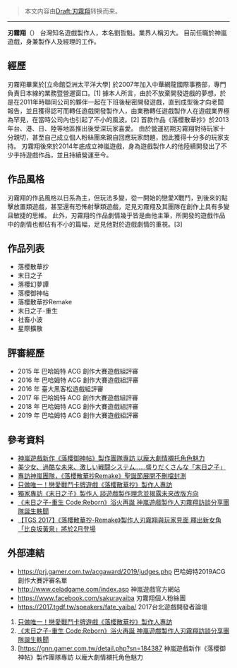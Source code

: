 > 本文内容由[Draft:刃霧翔](https://zh.wikipedia.org/wiki/Draft:刃霧翔)转换而来。


-----

**刃霧翔**（） 台灣知名遊戲製作人，本名劉哲魁。業界人稱刃大。 目前任職於神嵐遊戲，身兼製作人及經理的工作。

## 經歷

刃霧翔畢業於\[立命館亞洲太平洋大學\] 於2007年加入中華網龍國際事務部，專門負責日本線的業務暨營運窗口。\[1\] 據本人所言，由於不放棄開發遊戲的夢想，於是在2011年時聯同公司的夥伴一起在下班後秘密開發遊戲，直到成型後才向老闆報告，並且獲得認可而轉任遊戲開發製作人，由業務轉任遊戲製作人在遊戲業界極為罕見，在當時公司內也引起了不小的風波。\[2\] 首款作品《落櫻散華抄》於2013年台、港、日、陸等地區推出後受深玩家喜愛。 由於營運初期刃霧翔對待玩家十分親切，甚至自己成立個人粉絲團來親自回應玩家問題，因此獲得十分多的玩家支持。 刃霧翔後來於2014年底成立神嵐遊戲，身為遊戲製作人的他陸續開發出了不少手持遊戲作品，並且持續營運至今。

## 作品風格

刃霧翔的作品風格以日系為主，但玩法多變，從一開始的戀愛X戰鬥，到後來的點擊放置類遊戲，甚至還有恐怖射擊類遊戲，足見刃霧翔及其團隊在創作上具有多變且敏捷的思維。 此外，刃霧翔的作品劇情幾乎皆是由他主筆，所開發的遊戲作品中的劇情也都佔有不小的篇幅，足見他對於遊戲劇情的重視。\[3\]

## 作品列表

  - 落櫻散華抄
  - 末日之子
  - 落櫻幻夢譚
  - 落櫻御神帖
  - 落櫻散華抄Remake
  - 末日之子-重生
  - 社畜小波
  - 星際擴散

## 評審經歷

  - 2015 年 巴哈姆特 ACG 創作大賽遊戲組評審
  - 2016 年 巴哈姆特 ACG 創作大賽遊戲組評審
  - 2016 年 臺大黑客松遊戲組評審
  - 2017 年 巴哈姆特 ACG 創作大賽遊戲組評審
  - 2018 年 巴哈姆特 ACG 創作大賽遊戲組評審
  - 2019 年 巴哈姆特 ACG 創作大賽遊戲組評審

## 參考資料

  - [神嵐遊戲新作《落櫻御神帖》製作團隊專訪 以龐大劇情襯托角色魅力](https://gnn.gamer.com.tw/detail.php?sn=184387)
  - [美少女、過酷な未来、激しい戦闘システム……盛りだくさんな「末日之子」](https://game.watch.impress.co.jp/docs/news/722126.html?fbclid=IwAR2WHWa8bYy9GjhXO8-o7guzuUxv4zgmBhc_2yDVhBa4Dximl9t4pKuLVZE)
  - [專訪神嵐團隊，《落櫻散華抄Remake》聖誕節展開不刪檔封測](https://www.4gamers.com.tw/news/detail/31114/celad-sakura-scroll-remake-cb-on-xmas)
  - [只做唯一！戀愛戰鬥卡牌遊戲《落櫻散華抄》製作人專訪](https://www.chinatimes.com/realtimenews/20140128003606-260412?chdtv)
  - [獨家專訪《末日之子》製作人 談遊戲製作理念並揭露未來改版方向](https://gnn.gamer.com.tw/detail.php?sn=134152)
  - [《末日之子-重生 Code:Reborn》浴火再誕 神嵐遊戲製作人刃霧翔訪談分享團隊誕生軼聞](https://www.mobile01.com/topicdetail.php?f=675&t=5457715)
  - [【TGS 2017】《落櫻散華抄-Remake》製作人刃霧翔與玩家見面 釋出新女角「比良坂黃泉」將於2月登場](http://www.gamebase.com.tw/news_old/news_content.php?sno=98645904)

## 外部連結

  - <https://prj.gamer.com.tw/acgaward/2019/judges.php> 巴哈姆特2019ACG創作大賽評審名單
  - <http://www.celadgame.com/index.asp> 神嵐遊戲官方網站
  - <https://www.facebook.com/sakurayaiba> 刃霧翔個人粉絲團
  - <https://2017.tgdf.tw/speakers/fate_yaiba/> 2017台北遊戲開發者論壇

<!-- end list -->

1.  [只做唯一！戀愛戰鬥卡牌遊戲《落櫻散華抄》製作人專訪](https://www.chinatimes.com/realtimenews/20140128003606-260412?chdtv)
2.  [《末日之子-重生 Code:Reborn》浴火再誕 神嵐遊戲製作人刃霧翔訪談分享團隊誕生軼聞](https://www.mobile01.com/topicdetail.php?f=675&t=5457715)
3.  \[<https://gnn.gamer.com.tw/detail.php?sn=184387> 神嵐遊戲新作《落櫻御神帖》製作團隊專訪 以龐大劇情襯托角色魅力